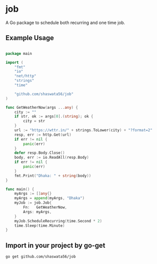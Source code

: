 # job
A Go package to schedule both recurring and one time job.

## Example Usage
```go

package main

import (
	"fmt"
	"io"
	"net/http"
	"strings"
	"time"

	"github.com/shaswata56/job"
)

func GetWeatherNow(args ...any) {
	city := ""
	if str, ok := args[0].(string); ok {
		city = str
	}
	url := "https://wttr.in/" + strings.ToLower(city) + "?format=2"
	resp, err := http.Get(url)
	if err != nil {
		panic(err)
	}
	defer resp.Body.Close()
	body, err := io.ReadAll(resp.Body)
	if err != nil {
		panic(err)
	}
	fmt.Print("Dhaka: " + string(body))
}

func main() {
	myArgs := []any{}
	myArgs = append(myArgs, "Dhaka")
	myJob := job.Job{
		Fn:   GetWeatherNow,
		Args: myArgs,
	}
	myJob.ScheduleRecurring(time.Second * 2)
	time.Sleep(time.Minute)
}
```
## Import in your project by go-get
```bash
go get github.com/shaswata56/job
```
